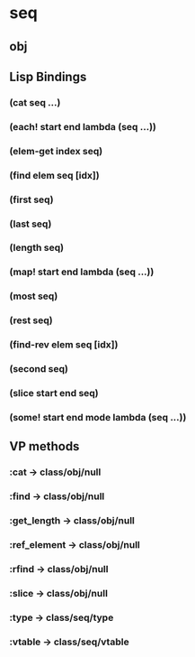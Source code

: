 # seq

## obj

## Lisp Bindings

### (cat seq ...)

### (each! start end lambda (seq ...))

### (elem-get index seq)

### (find elem seq [idx])

### (first seq)

### (last seq)

### (length seq)

### (map! start end lambda (seq ...))

### (most seq)

### (rest seq)

### (find-rev elem seq [idx])

### (second seq)

### (slice start end seq)

### (some! start end mode lambda (seq ...))

## VP methods

### :cat -> class/obj/null

### :find -> class/obj/null

### :get_length -> class/obj/null

### :ref_element -> class/obj/null

### :rfind -> class/obj/null

### :slice -> class/obj/null

### :type -> class/seq/type

### :vtable -> class/seq/vtable

